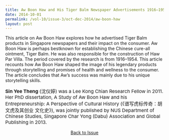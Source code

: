 ```yaml
---
title: Aw Boon Haw and His Tiger Balm Newspaper Advertisements 1916–1954
date: 2014-10-01
permalink: /vol-10/issue-3/oct-dec-2014/aw-boon-haw
layout: post
---
```



This article on Aw Boon Haw explores how he advertised Tiger Balm products in Singapore newspapers and their impact on the consumer. Aw Boon Haw is perhaps bestknown for establishing the Chinese cure-all ointment, Tiger Balm. He was also responsible for the construction of Haw Par Villa. The period covered by the research is from 1916–1954. This article recounts how Aw Boon Haw shaped the image of his legendary products through storytelling and promises of health and wellness to the consumer. The article concludes that Aw’s success was mainly due to his unique storytelling skills.

<p style="font-size:15px;"><b>Sin Yee Theng</b> (沈仪婷) was a Lee Kong Chian Research Fellow in 2011. Her PhD dissertation, A Study of Aw Boon Haw and his Entrepreneurship: A Perspective of Cultural History (《谱写虎标传奇：胡文虎及其创业 文化史》), was jointly published by NUS Department of Chinese Studies, Singapore Char Yong (Dabu) Association and Global Publishing in 2013.</p>

<a href="https://biblioasia.nlb.gov.sg/vol-10/issue-3/oct-dec-2014/"><center>Back to Issue</center></a>

